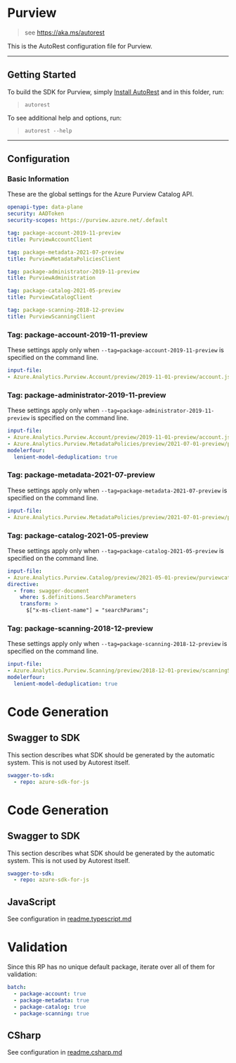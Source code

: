 # Purview

> see https://aka.ms/autorest

This is the AutoRest configuration file for Purview.

---

## Getting Started

To build the SDK for Purview, simply [Install AutoRest](https://aka.ms/autorest/install) and in this folder, run:

> `autorest`

To see additional help and options, run:

> `autorest --help`
---

## Configuration

### Basic Information

These are the global settings for the Azure Purview Catalog API.

``` yaml
openapi-type: data-plane
security: AADToken
security-scopes: https://purview.azure.net/.default
```

``` yaml $(package-account)
tag: package-account-2019-11-preview
title: PurviewAccountClient
```

``` yaml $(package-metadata)
tag: package-metadata-2021-07-preview
title: PurviewMetadataPoliciesClient
```

``` yaml $(package-administration)
tag: package-administrator-2019-11-preview
title: PurviewAdministration
```

``` yaml $(package-catalog)
tag: package-catalog-2021-05-preview
title: PurviewCatalogClient
```

``` yaml $(package-scanning)
tag: package-scanning-2018-12-preview
title: PurviewScanningClient
```

### Tag: package-account-2019-11-preview
These settings apply only when `--tag=package-account-2019-11-preview` is specified on the command line.

``` yaml $(tag) == 'package-account-2019-11-preview'
input-file:
- Azure.Analytics.Purview.Account/preview/2019-11-01-preview/account.json
```

### Tag: package-administrator-2019-11-preview
These settings apply only when `--tag=package-administrator-2019-11-preview` is specified on the command line.

``` yaml $(tag) == 'package-administrator-2019-11-preview'
input-file:
- Azure.Analytics.Purview.Account/preview/2019-11-01-preview/account.json
- Azure.Analytics.Purview.MetadataPolicies/preview/2021-07-01-preview/purviewMetadataPolicy.json
modelerfour:
  lenient-model-deduplication: true
```

### Tag: package-metadata-2021-07-preview
These settings apply only when `--tag=package-metadata-2021-07-preview` is specified on the command line.

``` yaml $(tag) == 'package-metadata-2021-07-preview'
input-file:
- Azure.Analytics.Purview.MetadataPolicies/preview/2021-07-01-preview/purviewMetadataPolicy.json
```

### Tag: package-catalog-2021-05-preview
These settings apply only when `--tag=package-catalog-2021-05-preview` is specified on the command line.

``` yaml $(tag) == 'package-catalog-2021-05-preview'
input-file:
- Azure.Analytics.Purview.Catalog/preview/2021-05-01-preview/purviewcatalog.json
directive:
  - from: swagger-document
    where: $.definitions.SearchParameters
    transform: >
      $["x-ms-client-name"] = "searchParams";
```

### Tag: package-scanning-2018-12-preview
These settings apply only when `--tag=package-scanning-2018-12-preview` is specified on the command line.

``` yaml $(tag) == 'package-scanning-2018-12-preview'
input-file:
- Azure.Analytics.Purview.Scanning/preview/2018-12-01-preview/scanningService.json
modelerfour:
  lenient-model-deduplication: true
```

# Code Generation

## Swagger to SDK

This section describes what SDK should be generated by the automatic system.
This is not used by Autorest itself.

``` yaml $(swagger-to-sdk)
swagger-to-sdk:
  - repo: azure-sdk-for-js
```

# Code Generation

## Swagger to SDK

This section describes what SDK should be generated by the automatic system.
This is not used by Autorest itself.

``` yaml $(swagger-to-sdk)
swagger-to-sdk:
  - repo: azure-sdk-for-js
```


## JavaScript

See configuration in [readme.typescript.md](./readme.typescript.md)
# Validation

Since this RP has no unique default package, iterate over all of them for validation:

``` yaml $(validation)
batch:
  - package-account: true
  - package-metadata: true
  - package-catalog: true
  - package-scanning: true
```

## CSharp

See configuration in [readme.csharp.md](./readme.csharp.md)